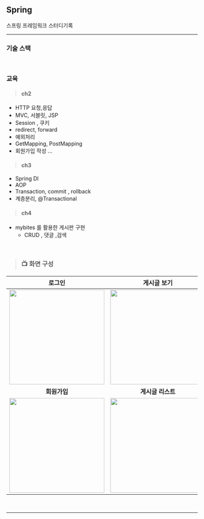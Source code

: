 ## Spring
스프링 프레임워크  스터디기록

---
### 기술 스택


<br>

### 교육


> #### ch2 
* HTTP 요청,응답
* MVC, 서블릿, JSP
* Session , 쿠키
* redirect, forward
* 예외처리
* GetMapping, PostMapping 
* 회원가입 작성 ...
> #### ch3 
* Spring DI
* AOP
* Transaction, commit , rollback
* 계층분리, @Transactional
> #### ch4 
* mybites 를 활용한 게시판 구현
  * CRUD , 댓글 ,검색 
<br>






> ### 📺 화면 구성 
| **로그인**  |  **게시글 보기**   |
| :-------------------------------------------: | :------------: |
|  <img width="250" src="https://user-images.githubusercontent.com/119803774/227369325-99b6eff5-002d-4119-b18f-9afd81e209dd.png"/> |  <img width="250" src="https://user-images.githubusercontent.com/119803774/227369333-2b3f8cb2-b45c-4bc9-8e2a-5600fba3430c.png"/>|  
| **회원가입**   |  **게시글 리스트**   |  
| <img width="250" src="https://user-images.githubusercontent.com/119803774/227369338-50ab8fe2-2277-4f5f-ac32-08b07e26ca17.png"/>   |  <img width="250" src="https://user-images.githubusercontent.com/119803774/227369341-979e8676-5223-4b13-8bc6-5f12e9d7b284.png"/>     |

<br>

---
